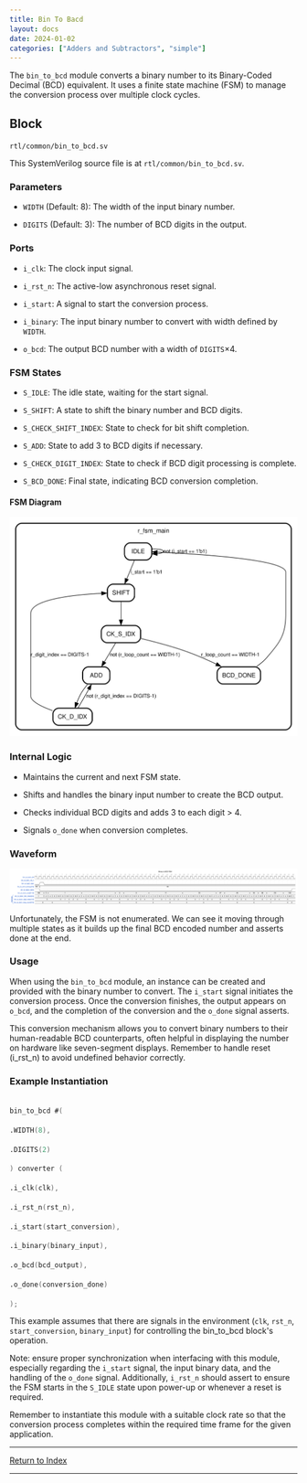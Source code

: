 ```yaml
---
title: Bin To Bacd
layout: docs
date: 2024-01-02
categories: ["Adders and Subtractors", "simple"]
---
```


The `bin_to_bcd` module converts a binary number to its Binary-Coded Decimal (BCD) equivalent. It uses a finite state machine (FSM) to manage the conversion process over multiple clock cycles.

## Block

`rtl/common/bin_to_bcd.sv`

This SystemVerilog source file is at `rtl/common/bin_to_bcd.sv`.

### Parameters

- `WIDTH` (Default: 8): The width of the input binary number.

- `DIGITS` (Default: 3): The number of BCD digits in the output.

### Ports

- `i_clk`: The clock input signal.

- `i_rst_n`: The active-low asynchronous reset signal.

- `i_start`: A signal to start the conversion process.

- `i_binary`: The input binary number to convert with width defined by `WIDTH`.

- `o_bcd`: The output BCD number with a width of `DIGITS`×4.

### FSM States

- `S_IDLE`: The idle state, waiting for the start signal.

- `S_SHIFT`: A state to shift the binary number and BCD digits.

- `S_CHECK_SHIFT_INDEX`: State to check for bit shift completion.

- `S_ADD`: State to add 3 to BCD digits if necessary.

- `S_CHECK_DIGIT_INDEX`: State to check if BCD digit processing is complete.

- `S_BCD_DONE`: Final state, indicating BCD conversion completion.

#### FSM Diagram

![Bin to BCD FSM](./_svg/bin_to_bcd_fsm_main.svg_0.svg)

### Internal Logic

- Maintains the current and next FSM state.

- Shifts and handles the binary input number to create the BCD output.

- Checks individual BCD digits and adds 3 to each digit > 4.

- Signals `o_done` when conversion completes.

### Waveform

![Bin to BCD Waveform](./_wavedrom_svg/wavedrom_binary_to_bcd.svg)

Unfortunately, the FSM is not enumerated. We can see it moving through multiple states as it builds up the final BCD encoded number and asserts done at the end.

### Usage

When using the `bin_to_bcd` module, an instance can be created and provided with the binary number to convert. The `i_start` signal initiates the conversion process. Once the conversion finishes, the output appears on `o_bcd`, and the completion of the conversion and the `o_done` signal asserts.

This conversion mechanism allows you to convert binary numbers to their human-readable BCD counterparts, often helpful in displaying the number on hardware like seven-segment displays. Remember to handle reset (i_rst_n) to avoid undefined behavior correctly.

### Example Instantiation

```verilog

bin_to_bcd #(

.WIDTH(8),

.DIGITS(2)

) converter (

.i_clk(clk),

.i_rst_n(rst_n),

.i_start(start_conversion),

.i_binary(binary_input),

.o_bcd(bcd_output),

.o_done(conversion_done)

);

```

This example assumes that there are signals in the environment (`clk`, `rst_n`, `start_conversion`, `binary_input`) for controlling the bin_to_bcd block's operation.

Note: ensure proper synchronization when interfacing with this module, especially regarding the `i_start` signal, the input binary data, and the handling of the `o_done` signal. Additionally, `i_rst_n` should assert to ensure the FSM starts in the `S_IDLE` state upon power-up or whenever a reset is required.

Remember to instantiate this module with a suitable clock rate so that the conversion process completes within the required time frame for the given application.

---

[Return to Index](/docs/mark_down/rtl/)

---
